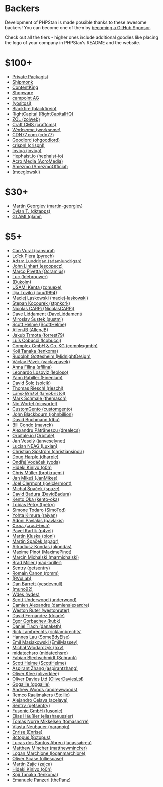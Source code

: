 # Backers

Development of PHPStan is made possible thanks to these awesome backers!
You can become one of them by [becoming a GitHub Sponsor](https://github.com/sponsors/ondrejmirtes/).

Check out all the tiers - higher ones include additional goodies like placing
the logo of your company in PHPStan's README and the website.

# $100+

<ul>
<li><a href="https://packagist.com/">Private Packagist</a></li>
<li><a href="https://www.startupjobs.cz/startup/shipmonk">Shipmonk</a></li>
<li><a href="https://www.contentkingapp.com/?ref=php-developer&utm_source=phpstan&utm_medium=referral&utm_campaign=sponsorship">ContentKing</a></li>
<li><a href="https://www.shopware.com/en/">Shopware</a></li>
<li><a href="https://www.campoint.net">campoint AG</a></li>

<!-- hundred --><li><a href="https://github.com/yositosi"> (yositosi)</a></li>
<li><a href="https://github.com/blackfireio">Blackfire (blackfireio)</a></li>
<li><a href="https://github.com/RightCapitalHQ">RightCapital (RightCapitalHQ)</a></li>
<li><a href="https://github.com/zolweb">ZOL (zolweb)</a></li>
<li><a href="https://github.com/craftcms">Craft CMS (craftcms)</a></li>
<li><a href="https://github.com/worksome">Worksome (worksome)</a></li>
<li><a href="https://github.com/cdn77">CDN77.com (cdn77)</a></li>
<!-- hundred -->

<!-- hundred-org --><li><a href="https://github.com/ohgoodlord">Goodlord (ohgoodlord)</a></li>
<li><a href="https://github.com/crispnl">crispnl (crispnl)</a></li>
<li><a href="https://github.com/inviqa">Inviqa (inviqa)</a></li>
<li><a href="https://github.com/hephaist-io">Hephaist.io (hephaist-io)</a></li>
<li><a href="https://github.com/AcroMedia">Acro Media (AcroMedia)</a></li>
<li><a href="https://github.com/AmezmoOfficial">Amezmo (AmezmoOfficial)</a></li>
<li><a href="https://github.com/mceglowski"> (mceglowski)</a></li>
<!-- hundred-org -->
</ul>

# $30+

<ul>
<!-- thirty --><li><a href="https://github.com/martin-georgiev">Martin Georgiev (martin-georgiev)</a></li>
<li><a href="https://github.com/dktapps">Dylan T. (dktapps)</a></li>
<li><a href="https://github.com/glami">GLAMI (glami)</a></li>
<!-- thirty -->

<!-- thirty-org --><!-- thirty-org -->
</ul>

# $5+

<ul>
<!-- five --><li><a href="https://github.com/canvural">Can Vural (canvural)</a></li>
<li><a href="https://github.com/pyrech">Loïck Piera (pyrech)</a></li>
<li><a href="https://github.com/adamlundrigan">Adam Lundrigan (adamlundrigan)</a></li>
<li><a href="https://github.com/escopecz">John Linhart (escopecz)</a></li>
<li><a href="https://github.com/Ocramius">Marco Pivetta (Ocramius)</a></li>
<li><a href="https://github.com/ldebrouwer">Luc (ldebrouwer)</a></li>
<li><a href="https://github.com/Dukolm"> (Dukolm)</a></li>
<li><a href="https://github.com/zonuexe">USAMI Kenta (zonuexe)</a></li>
<li><a href="https://github.com/iluuu1994">Ilija Tovilo (iluuu1994)</a></li>
<li><a href="https://github.com/maciej-laskowski">Maciej Laskowski (maciej-laskowski)</a></li>
<li><a href="https://github.com/stpnkcrk">Stepan Kocourek (stpnkcrk)</a></li>
<li><a href="https://github.com/NicolasCARPi">Nicolas CARPi (NicolasCARPi)</a></li>
<li><a href="https://github.com/DaveLiddament">Dave Liddament (DaveLiddament)</a></li>
<li><a href="https://github.com/sustmi">Miroslav Šustek (sustmi)</a></li>
<li><a href="https://github.com/ScottHelme">Scott Helme (ScottHelme)</a></li>
<li><a href="https://github.com/AllenJB">AllenJB (AllenJB)</a></li>
<li><a href="https://github.com/forrest79">Jakub Trmota (forrest79)</a></li>
<li><a href="https://github.com/lcobucci">Luís Cobucci (lcobucci)</a></li>
<li><a href="https://github.com/complexgmbh">Complex GmbH & Co. KG (complexgmbh)</a></li>
<li><a href="https://github.com/tenkoma">Koji Tanaka (tenkoma)</a></li>
<li><a href="https://github.com/MidnightDesign">Rudolph Gottesheim (MidnightDesign)</a></li>
<li><a href="https://github.com/vaclavpavek">Václav Pávek (vaclavpavek)</a></li>
<li><a href="https://github.com/afilina">Anna Filina (afilina)</a></li>
<li><a href="https://github.com/leoloso">Leonardo Losoviz (leoloso)</a></li>
<li><a href="https://github.com/Einenlum">Yann Rabiller (Einenlum)</a></li>
<li><a href="https://github.com/solcik">David Šolc (solcik)</a></li>
<li><a href="https://github.com/rieschl">Thomas Rieschl (rieschl)</a></li>
<li><a href="https://github.com/lampbristol">Lamp Bristol (lampbristol)</a></li>
<li><a href="https://github.com/themasch">Mark Schmale (themasch)</a></li>
<li><a href="https://github.com/nicwortel">Nic Wortel (nicwortel)</a></li>
<li><a href="https://github.com/customgento">CustomGento (customgento)</a></li>
<li><a href="https://github.com/johnbillion">John Blackbourn (johnbillion)</a></li>
<li><a href="https://github.com/dbu">David Buchmann (dbu)</a></li>
<li><a href="https://github.com/mavrck">Bill Condo (mavrck)</a></li>
<li><a href="https://github.com/drealecs">Alexandru Pătrănescu (drealecs)</a></li>
<li><a href="https://github.com/Orbitale">Orbitale.io (Orbitale)</a></li>
<li><a href="https://github.com/janveselynet">Jan Veselý (janveselynet)</a></li>
<li><a href="https://github.com/Luxian">Lucian NEAG (Luxian)</a></li>
<li><a href="https://github.com/christiansipola">Christian Sjöström (christiansipola)</a></li>
<li><a href="https://github.com/dharple">Doug Harple (dharple)</a></li>
<li><a href="https://github.com/voda">Ondřej Vodáček (voda)</a></li>
<li><a href="https://github.com/o0h">Hideki Kinjyo (o0h)</a></li>
<li><a href="https://github.com/brotkrueml">Chris Müller (brotkrueml)</a></li>
<li><a href="https://github.com/JanMikes">Jan Mikeš (JanMikes)</a></li>
<li><a href="https://github.com/joelclermont">Joel Clermont (joelclermont)</a></li>
<li><a href="https://github.com/spaze">Michal Špaček (spaze)</a></li>
<li><a href="https://github.com/DavidBadura">David Badura (DavidBadura)</a></li>
<li><a href="https://github.com/kento-oka">Kento Oka (kento-oka)</a></li>
<li><a href="https://github.com/tpetry">Tobias Petry (tpetry)</a></li>
<li><a href="https://github.com/SimoTod">Simone Todaro (SimoTod)</a></li>
<li><a href="https://github.com/rajyan">Yohta Kimura (rajyan)</a></li>
<li><a href="https://github.com/pavlakis">Adoni Pavlakis (pavlakis)</a></li>
<li><a href="https://github.com/croct-tech">Croct (croct-tech)</a></li>
<li><a href="https://github.com/p4veI">Pavel Karfík (p4veI)</a></li>
<li><a href="https://github.com/pionl">Martin Kluska (pionl)</a></li>
<li><a href="https://github.com/spagr">Martin Špaček (spagr)</a></li>
<li><a href="https://github.com/akondas">Arkadiusz Kondas (akondas)</a></li>
<li><a href="https://github.com/MaximePinot">Maxime Pinot (MaximePinot)</a></li>
<li><a href="https://github.com/marmichalski">Marcin Michalski (marmichalski)</a></li>
<li><a href="https://github.com/mad-briller">Brad Miller (mad-briller)</a></li>
<li><a href="https://github.com/getsentry">Sentry (getsentry)</a></li>
<li><a href="https://github.com/romm">Romain Canon (romm)</a></li>
<li><a href="https://github.com/RVxLab"> (RVxLab)</a></li>
<li><a href="https://github.com/yesdevnull">Dan Barrett (yesdevnull)</a></li>
<li><a href="https://github.com/muno92"> (muno92)</a></li>
<li><a href="https://github.com/wdes">Wdes (wdes)</a></li>
<li><a href="https://github.com/underwood">Scott Underwood (underwood)</a></li>
<li><a href="https://github.com/damienalexandre">Damien Alexandre (damienalexandre)</a></li>
<li><a href="https://github.com/westonruter">Weston Ruter (westonruter)</a></li>
<li><a href="https://github.com/driade">David Fernández (driade)</a></li>
<li><a href="https://github.com/kubk">Egor Gorbachev (kubk)</a></li>
<li><a href="https://github.com/danaketh">Daniel Tlach (danaketh)</a></li>
<li><a href="https://github.com/ricklambrechts">Rick Lambrechts (ricklambrechts)</a></li>
<li><a href="https://github.com/SomeBdyElse">Hannes Lau (SomeBdyElse)</a></li>
<li><a href="https://github.com/EmilMassey">Emil Masiakowski (EmilMassey)</a></li>
<!-- five -->

<!-- five-org --><li><a href="https://github.com/hxv">Michał Włodarczyk (hxv)</a></li>
<li><a href="https://github.com/midatechsro">midatechsro (midatechsro)</a></li>
<li><a href="https://github.com/Schrank">Fabian Blechschmidt (Schrank)</a></li>
<li><a href="https://github.com/ScottHelme">Scott Helme (ScottHelme)</a></li>
<li><a href="https://github.com/aspirantzhang">Aspirant Zhang (aspirantzhang)</a></li>
<li><a href="https://github.com/oliverklee">Oliver Klee (oliverklee)</a></li>
<li><a href="https://github.com/OliverDaviesLtd">Oliver Davies Ltd (OliverDaviesLtd)</a></li>
<li><a href="https://github.com/gogaille">Gogaille (gogaille)</a></li>
<li><a href="https://github.com/andrewwoods">Andrew Woods (andrewwoods)</a></li>
<li><a href="https://github.com/Stollie">Remco Raaijmakers (Stollie)</a></li>
<li><a href="https://github.com/acelaya">Alejandro Celaya (acelaya)</a></li>
<li><a href="https://github.com/getsentry">Sentry (getsentry)</a></li>
<li><a href="https://github.com/fusonic">Fusonic GmbH (fusonic)</a></li>
<li><a href="https://github.com/eliashaeussler">Elias Häußler (eliashaeussler)</a></li>
<li><a href="https://github.com/tomasnorre">Tomas Norre Mikkelsen (tomasnorre)</a></li>
<li><a href="https://github.com/paranoiq">Vlasta Neubauer (paranoiq)</a></li>
<li><a href="https://github.com/Enrise">Enrise (Enrise)</a></li>
<li><a href="https://github.com/8ctopus">8ctopus (8ctopus)</a></li>
<li><a href="https://github.com/lucassabreu">Lucas dos Santos Abreu (lucassabreu)</a></li>
<li><a href="https://github.com/matthewmincher">Matthew Mincher (matthewmincher)</a></li>
<li><a href="https://github.com/loganmarchione">Logan Marchione (loganmarchione)</a></li>
<li><a href="https://github.com/olliescase">Oliver Scase (olliescase)</a></li>
<li><a href="https://github.com/zajca">Martin Zajíc (zajca)</a></li>
<li><a href="https://github.com/o0h">Hideki Kinjyo (o0h)</a></li>
<li><a href="https://github.com/tenkoma">Koji Tanaka (tenkoma)</a></li>
<li><a href="https://github.com/thePanz">Emanuele Panzeri (thePanz)</a></li>
<!-- five-org -->
</ul>

